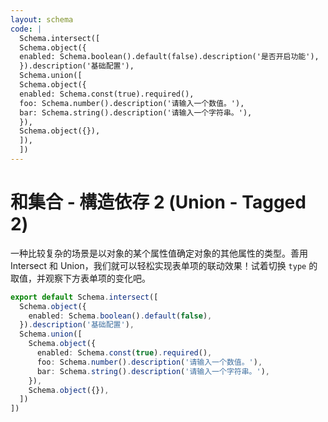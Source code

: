 ```yaml
---
layout: schema
code: |
  Schema.intersect([
  Schema.object({
  enabled: Schema.boolean().default(false).description('是否开启功能'),
  }).description('基础配置'),
  Schema.union([
  Schema.object({
  enabled: Schema.const(true).required(),
  foo: Schema.number().description('请输入一个数值。'),
  bar: Schema.string().description('请输入一个字符串。'),
  }),
  Schema.object({}),
  ]),
  ])
---
```


# 和集合 - 構造依存 2 (Union - Tagged 2)

一种比较复杂的场景是以对象的某个属性值确定对象的其他属性的类型。善用 Intersect 和 Union，我们就可以轻松实现表单项的联动效果！试着切换 `type` 的取值，并观察下方表单项的变化吧。

```ts
export default Schema.intersect([
  Schema.object({
    enabled: Schema.boolean().default(false),
  }).description('基础配置'),
  Schema.union([
    Schema.object({
      enabled: Schema.const(true).required(),
      foo: Schema.number().description('请输入一个数值。'),
      bar: Schema.string().description('请输入一个字符串。'),
    }),
    Schema.object({}),
  ])
])
```
